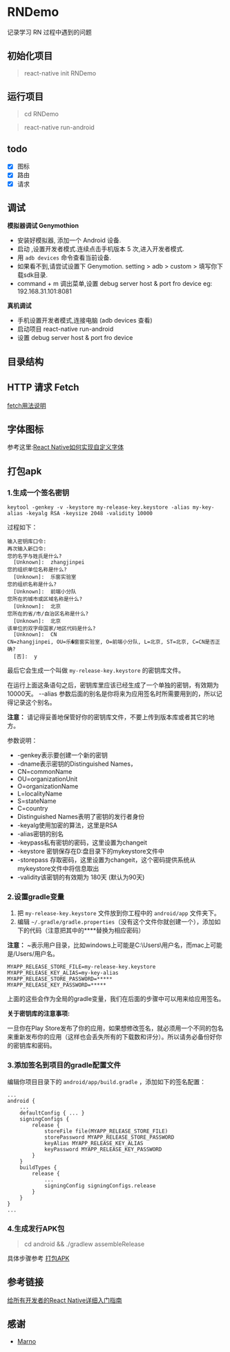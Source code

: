 # RNDemo

记录学习 RN 过程中遇到的问题

## 初始化项目

> react-native init RNDemo

## 运行项目

> cd RNDemo

> react-native run-android

## todo
-[x] 图标
-[x] 路由
-[x] 请求

## 调试

**模拟器调试 Genymothion**

* 安装好模拟器, 添加一个 Android 设备.
* 启动 ,设置开发者模式.连续点击手机版本 5 次,进入开发者模式.
* 用 `adb devices` 命令查看当前设备.
* 如果看不到,请尝试设置下 Genymotion. setting > adb > custom > 填写你下载sdk目录.
* command + m 调出菜单,设置 debug server host & port fro device eg: 192.168.31.101:8081

**真机调试**

* 手机设置开发者模式,连接电脑 (adb devices 查看)
* 启动项目 react-native run-android
* 设置 debug server host & port fro device

## 目录结构

## HTTP 请求 Fetch

[fetch用法说明][fetch用法说明 Link]

## 字体图标
参考这里:[React Native如何实现自定义字体][React Native如何实现自定义字体 Link]

## 打包apk

### 1.生成一个签名密钥
```
keytool -genkey -v -keystore my-release-key.keystore -alias my-key-alias -keyalg RSA -keysize 2048 -validity 10000
```

过程如下：
```
输入密钥库口令:
再次输入新口令:
您的名字与姓氏是什么?
  [Unknown]:  zhangjinpei
您的组织单位名称是什么?
  [Unknown]:  乐窗实验室
您的组织名称是什么?
  [Unknown]:  前端小分队
您所在的城市或区域名称是什么?
  [Unknown]:  北京
您所在的省/市/自治区名称是什么?
  [Unknown]:  北京
该单位的双字母国家/地区代码是什么?
  [Unknown]:  CN
CN=zhangjinpei, OU=乐�窗窗实验室, O=前端小分队, L=北京, ST=北京, C=CN是否正确?
  [否]:  y
```

最后它会生成一个叫做 `my-release-key.keystore` 的密钥库文件。

在运行上面这条语句之后，密钥库里应该已经生成了一个单独的密钥，有效期为10000天。
--alias 参数后面的别名是你将来为应用签名时所需要用到的，所以记得记录这个别名。

**注意：** 请记得妥善地保管好你的密钥库文件，不要上传到版本库或者其它的地方。

参数说明：
* -genkey表示要创建一个新的密钥
* -dname表示密钥的Distinguished Names，
* CN=commonName
* OU=organizationUnit
* O=organizationName
* L=localityName
* S=stateName
* C=country
* Distinguished Names表明了密钥的发行者身份
* -keyalg使用加密的算法，这里是RSA
* -alias密钥的别名
* -keypass私有密钥的密码，这里设置为changeit
* -keystore 密钥保存在D:盘目录下的mykeystore文件中
* -storepass 存取密码，这里设置为changeit，这个密码提供系统从mykeystore文件中将信息取出
* -validity该密钥的有效期为 180天 (默认为90天)

### 2.设置gradle变量
1. 把 `my-release-key.keystore` 文件放到你工程中的 `android/app` 文件夹下。
2. 编辑 `~/.gradle/gradle.properties`（没有这个文件你就创建一个），添加如下的代码（注意把其中的****替换为相应密码）

**注意：** ~表示用户目录，比如windows上可能是C:\Users\用户名，而mac上可能是/Users/用户名。

```
MYAPP_RELEASE_STORE_FILE=my-release-key.keystore
MYAPP_RELEASE_KEY_ALIAS=my-key-alias
MYAPP_RELEASE_STORE_PASSWORD=*****
MYAPP_RELEASE_KEY_PASSWORD=*****
```
上面的这些会作为全局的gradle变量，我们在后面的步骤中可以用来给应用签名。

**关于密钥库的注意事项:**

一旦你在Play Store发布了你的应用，如果想修改签名，就必须用一个不同的包名来重新发布你的应用（这样也会丢失所有的下载数和评分）。所以请务必备份好你的密钥库和密码。

### 3.添加签名到项目的gradle配置文件
编辑你项目目录下的 `android/app/build.gradle` ，添加如下的签名配置：

```
...
android {
    ...
    defaultConfig { ... }
    signingConfigs {
        release {
            storeFile file(MYAPP_RELEASE_STORE_FILE)
            storePassword MYAPP_RELEASE_STORE_PASSWORD
            keyAlias MYAPP_RELEASE_KEY_ALIAS
            keyPassword MYAPP_RELEASE_KEY_PASSWORD
        }
    }
    buildTypes {
        release {
            ...
            signingConfig signingConfigs.release
        }
    }
}
...
```

### 4.生成发行APK包
> cd android && ./gradlew assembleRelease

具体步骤参考 [打包APK][打包APK Link]



## 参考链接
[给所有开发者的React Native详细入门指南][给所有开发者的React Native详细入门指南 Link]


## 感谢
- [Marno][Marno Link]

[fetch用法说明 Link]:https://segmentfault.com/a/1190000007019545
[React Native如何实现自定义字体 Link]:http://blog.csdn.net/qq_31280709/article/details/73441128
[打包APK Link]:http://reactnative.cn/docs/0.45/signed-apk-android.html#content
[给所有开发者的React Native详细入门指南 Link]:http://www.jianshu.com/p/fa0874be0827

[Marno Link]: https://github.com/MarnoDev